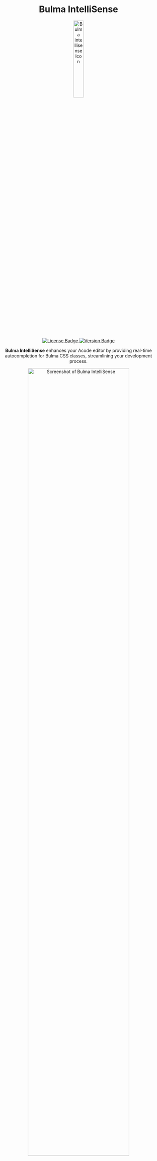 <div align="center">
  <!-- Title -->
  <h1>Bulma IntelliSense</h1>
  
  <!-- Clickable Icon Image -->
  <a href="https://acode.app/plugin/sebastianjnuwu.bulma.intellisense" target="_blank">
    <img src="https://raw.githubusercontent.com/sebastianjnuwu/acode-plugins/refs/heads/acode/packages/bulma-intellisense/icon.png" width="25%" alt="Bulma intellisense Icon"/>
  </a>
  <br><br>
  
  <!-- Clickable Badges for License and Version -->
  <p>
    <a href="https://github.com/sebastianjnuwu/acode-plugins/blob/acode/LICENSE" target="_blank">
      <img src="https://img.shields.io/badge/License-Apache%202.0-00D1B2.svg?logo=apache" alt="License Badge"/>
    </a>
    <a href="https://github.com/sebastianjnuwu/acode-plugins/blob/acode/packages/bulma-intellisense/package.json#L4" target="_blank">
      <img src="https://img.shields.io/badge/Version-v1.0.5-00D1B2?logo=github" alt="Version Badge"/>
    </a>
  </p>
  
<p><b>Bulma IntelliSense</b> enhances your Acode editor by providing real-time autocompletion for Bulma CSS classes, streamlining your development process.</p>

  <!-- Screenshot of Bulma IntelliSense -->
  <img style="border-radius: 12px;" src="https://i.imgur.com/APpGpaC.png" width="80%" alt="Screenshot of Bulma IntelliSense"/>

  <br>
  
  <!-- Sponsor Section -->
  <p><strong style="color: #00D1B2">• Sponsor:</strong> Support this project by clicking <a href="https://github.com/sponsors/sebastianjnuwu" target="_blank" style="color: #00D1B2;">here</a>.</p>


  <!-- Open Source Section -->
  <p><strong style="color: #00D1B2">• Open Source:</strong> Click <a href="https://github.com/sebastianjnuwu/acode-plugins/tree/acode/packages/bulma-intellisense" target="_blank" style="color: #00D1B2;">here</a>!</p>
  
</div>

